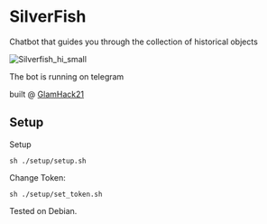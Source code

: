 # SilverFish

Chatbot that guides you through the collection of historical objects

![Silverfish_hi_small](https://user-images.githubusercontent.com/29306940/115141450-93051d80-a03c-11eb-95cd-93157805758f.jpg)


The bot is running on telegram

built @ [GlamHack21](https://hack.glam.opendata.ch/)

## Setup

Setup

```
sh ./setup/setup.sh
```

Change Token:
```
sh ./setup/set_token.sh
```

Tested on Debian.

